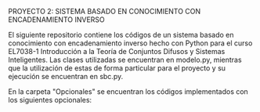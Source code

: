 PROYECTO 2: SISTEMA BASADO EN CONOCIMIENTO CON ENCADENAMIENTO INVERSO

El siguiente repositorio contiene los códigos de un sistema basado en conocimiento con encadenamiento inverso hecho con Python para el curso EL7038-1 Introducción a la Teoría de Conjuntos Difusos y Sistemas Inteligentes.
Las clases utilizadas se encuentran en modelo.py, mientras que la utilización de estas de forma particular para el proyecto y su ejecución se encuentran en sbc.py.

En la carpeta "Opcionales" se encuentran los códigos implementados con los siguientes opcionales:
